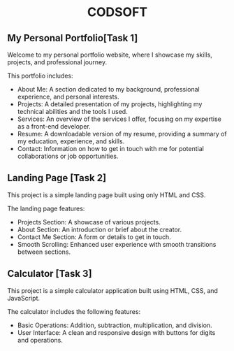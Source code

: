 <h1 align="center">CODSOFT</h1>

<h2> My Personal Portfolio[Task 1] </h2>

Welcome to my personal portfolio website, where I showcase my skills, projects, and professional journey.

This portfolio includes:

-  About Me: A section dedicated to my background, professional experience, and personal interests.
-  Projects: A detailed presentation of my projects, highlighting my technical abilities and the tools I used.
-  Services: An overview of the services I offer, focusing on my expertise as a front-end developer.
-  Resume: A downloadable version of my resume, providing a summary of my education, experience, and skills.
-  Contact: Information on how to get in touch with me for potential collaborations or job opportunities.

<h2> Landing Page [Task 2] </h2>
This project is a simple landing page built using only HTML and CSS. 


The landing page features:

-  Projects Section: A showcase of various projects.
-  About Section: An introduction or brief about the creator.
-  Contact Me Section: A form or details to get in touch.
-  Smooth Scrolling: Enhanced user experience with smooth transitions between sections.



<h2> Calculator [Task 3] </h2>


This project is a simple calculator application built using HTML, CSS, and JavaScript. 

The calculator includes the following features:

-  Basic Operations: Addition, subtraction, multiplication, and division.
-  User Interface: A clean and responsive design with buttons for digits and operations.
